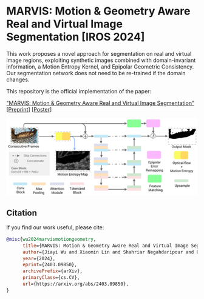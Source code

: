 # MARVIS: Motion & Geometry Aware Real and Virtual Image Segmentation [IROS 2024]
This work proposes a novel approach for segmentation on real and virtual image regions, exploiting synthetic images combined with domain-invariant information, a Motion Entropy Kernel, and Epipolar Geometric Consistency. Our segmentation network does not need to be re-trained if the domain changes.

This repository is the official implementation of the paper:

["MARVIS: Motion &amp; Geometry Aware Real and Virtual Image Segmentation"](https://arxiv.org/pdf/2403.09850) [[Preprint](https://arxiv.org/abs/2403.09850)] [[Poster](https://jiayi-wu-leo.github.io/pdf/MARVIS_S3AM_Summit_Poster_Jiayi%20Wu.pdf)]

[![Watch the video](files/MARVIS_teaser.png)](https://jiayi-wu-leo.github.io/pdf/MARVIS_S3AM_Summit_Poster_Jiayi%20Wu.pdf)

## Citation

If you find our work useful, please cite:

```bibtex
@misc{wu2024marvismotiongeometry,
      title={MARVIS: Motion & Geometry Aware Real and Virtual Image Segmentation}, 
      author={Jiayi Wu and Xiaomin Lin and Shahriar Negahdaripour and Cornelia Fermüller and Yiannis Aloimonos},
      year={2024},
      eprint={2403.09850},
      archivePrefix={arXiv},
      primaryClass={cs.CV},
      url={https://arxiv.org/abs/2403.09850}, 
}
```
